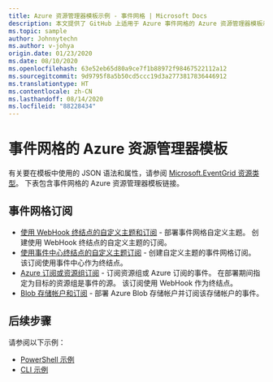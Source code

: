 ```yaml
---
title: Azure 资源管理器模板示例 - 事件网格 | Microsoft Docs
description: 本文提供了 GitHub 上适用于 Azure 事件网格的 Azure 资源管理器模板示例的列表。
ms.topic: sample
author: Johnnytechn
ms.author: v-johya
origin.date: 01/23/2020
ms.date: 08/10/2020
ms.openlocfilehash: 63e52eb65d80a9ce7f1b88972f98467522112a12
ms.sourcegitcommit: 9d9795f8a5b50cd5ccc19d3a2773817836446912
ms.translationtype: HT
ms.contentlocale: zh-CN
ms.lasthandoff: 08/14/2020
ms.locfileid: "88228434"
---
```

# <a name="azure-resource-manager-templates-for-event-grid"></a>事件网格的 Azure 资源管理器模板

有关要在模板中使用的 JSON 语法和属性，请参阅 [Microsoft.EventGrid 资源类型](https://docs.microsoft.com/azure/templates/microsoft.eventgrid/allversions)。 下表包含事件网格的 Azure 资源管理器模板链接。

## <a name="event-grid-subscriptions"></a>事件网格订阅
- [使用 WebHook 终结点的自定义主题和订阅](https://github.com/Azure/azure-quickstart-templates/tree/master/101-event-grid) - 部署事件网格自定义主题。 创建使用 WebHook 终结点的自定义主题的订阅。 
- [使用事件中心终结点的自定义主题订阅](https://github.com/Azure/azure-quickstart-templates/tree/master/101-event-grid-event-hubs-handler) - 创建自定义主题的事件网格订阅。 该订阅使用事件中心作为终结点。 
- [Azure 订阅或资源组订阅](https://github.com/Azure/azure-quickstart-templates/tree/master/101-event-grid-resource-events-to-webhook) - 订阅资源组或 Azure 订阅的事件。 在部署期间指定为目标的资源组是事件的源。 该订阅使用 WebHook 作为终结点。 
- [Blob 存储帐户和订阅](https://github.com/Azure/azure-quickstart-templates/tree/master/101-event-grid-subscription-and-storage) - 部署 Azure Blob 存储帐户并订阅该存储帐户的事件。 

## <a name="next-steps"></a>后续步骤
请参阅以下示例：

- [PowerShell 示例](powershell-samples.md)
- [CLI 示例](cli-samples.md)

